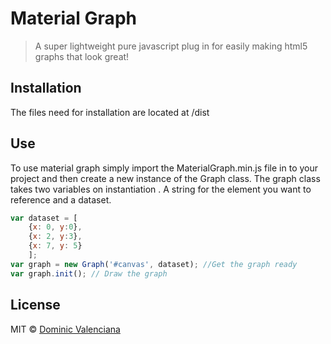 # Material Graph
> A super lightweight pure javascript plug in for easily making html5 graphs that look great!

## Installation

The files need for installation are located at /dist

## Use
To use material graph simply import the MaterialGraph.min.js file in to your project and then create a new instance of the Graph class. The graph class takes two variables on instantiation . A string for the element you want to reference and a dataset.
```javascript
var dataset = [
    {x: 0, y:0},
    {x: 2, y:3},
    {x: 7, y: 5}
    ];
var graph = new Graph('#canvas', dataset); //Get the graph ready
var graph.init(); // Draw the graph
```

## License

MIT © [Dominic Valenciana](https://valenciana.me)
